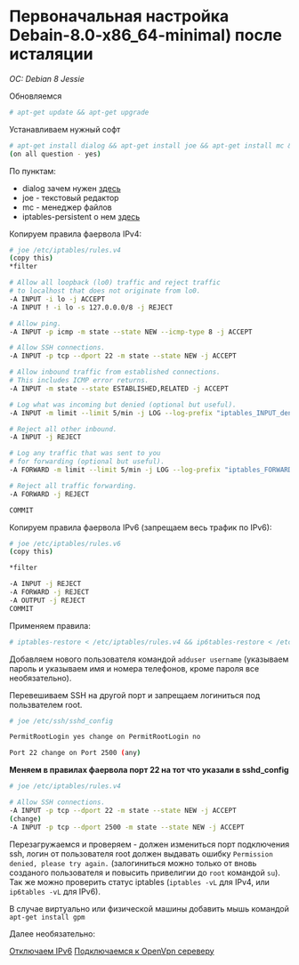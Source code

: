 # Первоначальная настройка Debain-8.0-x86_64-minimal) после исталяции
*OC: Debian 8 Jessie*

Обновляемся
```bash
# apt-get update && apt-get upgrade
```

Устанавливаем нужный софт
```bash
# apt-get install dialog && apt-get install joe && apt-get install mc && apt-get install iptables-persistent
(on all question - yes)
```

По пунктам: 
* dialog зачем нужен [здесь](https://linux.nesterof.com/error_dailog.html) 
* joe - текстовый редактор
* mc - менеджер файлов
* iptables-persistent о нем [здесь](https://linux.nesterof.com/setting-iptables-after-install.html)

Копируем правила фаервола IPv4:
```bash
# joe /etc/iptables/rules.v4
(copy this)
*filter

# Allow all loopback (lo0) traffic and reject traffic
# to localhost that does not originate from lo0.
-A INPUT -i lo -j ACCEPT
-A INPUT ! -i lo -s 127.0.0.0/8 -j REJECT

# Allow ping.
-A INPUT -p icmp -m state --state NEW --icmp-type 8 -j ACCEPT

# Allow SSH connections.
-A INPUT -p tcp --dport 22 -m state --state NEW -j ACCEPT

# Allow inbound traffic from established connections.
# This includes ICMP error returns.
-A INPUT -m state --state ESTABLISHED,RELATED -j ACCEPT

# Log what was incoming but denied (optional but useful).
-A INPUT -m limit --limit 5/min -j LOG --log-prefix "iptables_INPUT_denied: " --log-level 7

# Reject all other inbound.
-A INPUT -j REJECT

# Log any traffic that was sent to you
# for forwarding (optional but useful).
-A FORWARD -m limit --limit 5/min -j LOG --log-prefix "iptables_FORWARD_denied: " --log-level 7

# Reject all traffic forwarding.
-A FORWARD -j REJECT

COMMIT
```

Копируем правила фаервола IPv6 (запрещаем весь трафик по IPv6):
```bash
# joe /etc/iptables/rules.v6
(copy this)

*filter

-A INPUT -j REJECT
-A FORWARD -j REJECT
-A OUTPUT -j REJECT
COMMIT
```

Применяем правила:
```bash
# iptables-restore < /etc/iptables/rules.v4 && ip6tables-restore < /etc/iptables/rules.v6
```

Добавляем нового пользователя командой `adduser username` (указываем пароль и указываем имя и номера телефонов, кроме пароля все необязательно).

Перевешиваем SSH на другой порт и запрещаем логиниться под пользвателем root.
```bash
# joe /etc/ssh/sshd_config

PermitRootLogin yes change on PermitRootLogin no

Port 22 change on Port 2500 (any)
```

**Меняем в правилах фаервола порт 22 на тот что указали в sshd_config**
```bash
# joe /etc/iptables/rules.v4

# Allow SSH connections.
-A INPUT -p tcp --dport 22 -m state --state NEW -j ACCEPT
(change)
-A INPUT -p tcp --dport 2500 -m state --state NEW -j ACCEPT
```

Перезагружаемся и проверяем - должен измениться порт подключения ssh, логин от пользователя root должен выдавать ошибку `Permission denied, please try again.` (залогиниться можно только от вновь созданого пользователя и повысить привелигии до `root` командой `su`). Так же можно проверить статус iptables (`iptables -vL` для IPv4, или `ip6tables -vL` для IPv6).

В случае виртуально или физической машины добавить мышь командой ```apt-get install gpm```

Далее необязательно:

[Отключаем IPv6](https://linux.nesterof.com/disable_ipv6.html)
[Подключаемся к OpenVpn сереверу](https://linux.nesterof.com/client-openvpn-senting.html)

